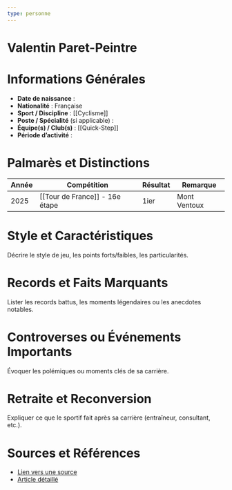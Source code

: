 ```yaml
---
type: personne
---
```


# Valentin Paret-Peintre

# Informations Générales
- **Date de naissance** :  
- **Nationalité** :  Française
- **Sport / Discipline** :  [[Cyclisme]]
- **Poste / Spécialité** (si applicable) :  
- **Équipe(s) / Club(s)** :  [[Quick-Step]]
- **Période d’activité** :  

# Palmarès et Distinctions
| Année | Compétition                    | Résultat | Remarque     |
| ----- | ------------------------------ | -------- | ------------ |
| 2025  | [[Tour de France]] - 16e étape | 1ier     | Mont Ventoux |

# Style et Caractéristiques
Décrire le style de jeu, les points forts/faibles, les particularités.

# Records et Faits Marquants
Lister les records battus, les moments légendaires ou les anecdotes notables.

# Controverses ou Événements Importants
Évoquer les polémiques ou moments clés de sa carrière.

# Retraite et Reconversion
Expliquer ce que le sportif fait après sa carrière (entraîneur, consultant, etc.).

# Sources et Références
- [Lien vers une source](#)
- [Article détaillé](#)
